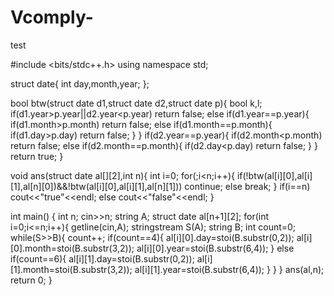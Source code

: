 # Vcomply-
test


#include <bits/stdc++.h>
using namespace std;

struct date{
    int day,month,year;
};

bool btw(struct date d1,struct date d2,struct date p){
    bool k,l;
    if(d1.year>p.year||d2.year<p.year) return false;
    else if(d1.year==p.year){
        if(d1.month>p.month) return false;
        else if(d1.month==p.month){
            if(d1.day>p.day) return false;
        }
    }
    if(d2.year==p.year){
        if(d2.month<p.month) return false;
        else if(d2.month==p.month){
            if(d2.day<p.day) return false;
        }
    }
    return true;
}

void ans(struct date al[][2],int n){
    int i=0;
    for(;i<n;i++){
        if(!btw(al[i][0],al[i][1],al[n][0])&&!btw(al[i][0],al[i][1],al[n][1])) continue;
        else break;
    }
    if(i==n) cout<<"true"<<endl;
    else cout<<"false"<<endl;
}

int main() {
	int n;
	cin>>n;
	string A;
	struct date al[n+1][2];
	for(int i=0;i<=n;i++){
	    getline(cin,A);
	    stringstream S(A);
	    string B;
	    int count=0;
	    while(S>>B){
	        count++;
	        if(count==4){
	            al[i][0].day=stoi(B.substr(0,2));
	            al[i][0].month=stoi(B.substr(3,2));
	            al[i][0].year=stoi(B.substr(6,4));
	        }
	        else if(count==6){
	            al[i][1].day=stoi(B.substr(0,2));
	            al[i][1].month=stoi(B.substr(3,2));
	            al[i][1].year=stoi(B.substr(6,4));
	        }
	    }
	}
	ans(al,n);
	return 0;
}
